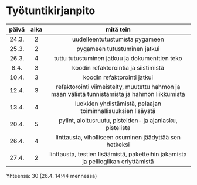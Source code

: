 # Työtuntikirjanpito

| päivä | aika  | mitä tein	|
|:-----:|:----: | :----------:	|
|24.3.	|   2   | uudelleentutustumista pygameen
|25.3.	|   2 	| pygameen tutustuminen jatkui
|26.3.	|   4 	| tuttu tutustuminen jatkuu ja dokumenttien teko
|8.4.   |   3   | koodin refaktorointia ja siistimistä
|10.4.	|   3	  | koodin refaktorointi jatkui
|12.4.	|   3   | refaktorointi viimeistelty, muutettu hahmon ja maan välistä tunnistamista ja hahmon liikkumista 
|13.4. 	|   4   | luokkien yhdistämistä, pelaajan toiminnallisuuksien lisäystä
|20.4.	|   5   | pylint, aloitusruutu, pisteiden- ja ajanlasku, pistelista
|26.4.  |   4   | linttausta, viholliseen osuminen jäädyttää sen hetkeksi
|27.4.  |   2   | linttausta, testien lisäämistä, paketteihin jakamista ja pelilogiikan eriyttämistä

Yhteensä: 30 (26.4. 14:44 mennessä)
